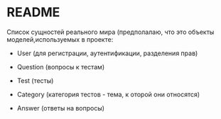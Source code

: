 # README

Список сущностей реального мира (предполалаю, что это объекты моделей,используемых в проекте:

* User (для регистрации, аутентификации, разделения прав)

* Question (вопросы к тестам)

* Test (тесты)

* Category (категория тестов - тема, к оторой они относятся)

* Answer (ответы на вопросы)